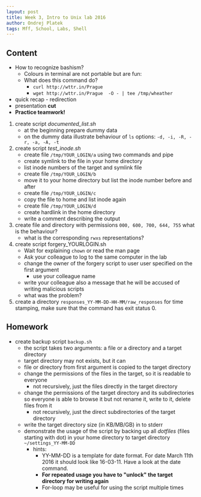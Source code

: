 ```yaml
---
layout: post
title: Week 3, Intro to Unix lab 2016
author: Ondrej Platek
tags: Mff, School, Labs, Shell
---
```


## Content 
- How to recognize bashism?
    - Colours in terminal are not portable but are fun:
    - What does this command do?
        - `curl http://wttr.in/Prague`
        - `wget http://wttr.in/Prague  -O - | tee /tmp/wheather` 
- quick recap - redirection
- presentation **cut**
- **Practice teamwork!**
1. create script *documented_list.sh*
    - at the beginning prepare dummy data
    - on the dummy data illustrate behaviour of `ls` options: `-d, -i, -R, -r, -a, -A, -t`
2. create script *test_inode.sh*
    - create file `/tmp/YOUR_LOGIN/a` using two commands and pipe
    - create symlink to the file in your home directory
    - list inode numbers of the target and symlink file
    - create file `/tmp/YOUR_LOGIN/b`
    - move it to your home directory but list the inode number before and after
    - create file `/tmp/YOUR_LOGIN/c`
    - copy the file to home and list inode again
    - create file `/tmp/YOUR_LOGIN/d`
    - create hardlink in the home directory
    - write a comment describing the output
3. create file and directory with permissions `000, 600, 700, 644, 755` what is the behaviour?
    - what is the corresponding `rwxs` representations?
4. create script forgery_YOURLOGIN.sh
    - Wait for explaining `chown` or read the man page
    - Ask your colleague to log to the same computer in the lab
    - change the owner of the forgery script to user user specified on the first argument
        - use your colleague name
    - write your colleague also  a message that he will be accused of writing malicious scripts
    - what was the problem?
5. create a directory `responses_YY-MM-DD-HH-MM/raw_responses` for time stamping, make sure that the command has exit status 0.

## Homework
- create backup script `backup.sh`
    - the script takes two arguments: a file or a directory and a target directory
    - target directory may not exists, but it can
    - file or directory from first argument is copied to the target directory
    - change the permissions of the files in the target, so it is readable to everyone
        - not recursively, just the files directly in the target directory
    - change the permissions of the target directory and its subdirectories so everyone is able to browse it but not rename it, write to it, delete files from it
        - not recursively, just the direct subdirectories of the target directory
    - write the target directory size (in KB/MB/GB) in  to stderr
    - demonstrate the usage of the script by backing up all *dotfiles* (files starting with dot) in your home directory to target directory `~/settings_YY-MM-DD`
        - hints:
            - YY-MM-DD is a template for date format.  For date March 11th 2016 it should look like 16-03-11. Have a look at the date command.
            - **For repeated usage you have to "unlock" the target directory for writing again**
            - For-loop may be useful for using the script multiple times
